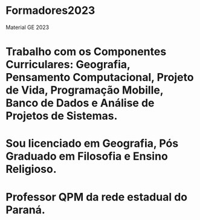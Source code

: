 # Formadores2023
Material GE 2023
# Trabalho com os Componentes Curriculares: Geografia, Pensamento Computacional, Projeto de Vida, Programação Mobille, Banco de Dados e Análise de Projetos de Sistemas.
# Sou licenciado em Geografia, Pós Graduado em Filosofia e Ensino Religioso.
# Professor QPM da rede estadual do Paraná.
